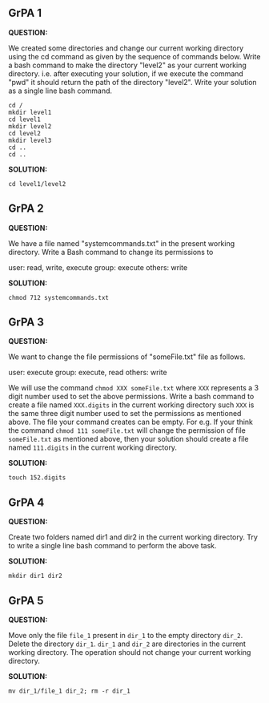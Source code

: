 ## GrPA 1

**QUESTION:**

We created some directories and change our current working directory using the cd command as given by the sequence of commands below. Write a bash command to make the directory "level2" as your current working directory. i.e. after executing your solution, if we execute the command "pwd" it should return the path of the directory "level2".
Write your solution as a single line bash command.

```
cd /
mkdir level1
cd level1
mkdir level2
cd level2
mkdir level3
cd ..
cd ..
```

**SOLUTION:**

`cd level1/level2`


## GrPA 2

**QUESTION:**

We have a file named "systemcommands.txt" in the present working directory. Write a Bash command to change its permissions to

user: read, write, execute
group: execute
others: write

**SOLUTION:**

`chmod 712 systemcommands.txt`


## GrPA 3

**QUESTION:**

We want to change the file permissions of "someFile.txt" file as follows.

user: execute
group: execute, read
others: write

We will use the command `chmod XXX someFile.txt` where `XXX` represents a 3 digit number used to set the above permissions. Write a bash command to create a file named `XXX.digits` in the current working directory such `XXX` is the same three digit number used to set the permissions as mentioned above. The file your command creates can be empty.
For e.g. If your think the command `chmod 111 someFile.txt` will change the permission of file `someFile.txt` as mentioned above, then your solution should create a file named `111.digits` in the current working directory.

**SOLUTION:**

`touch 152.digits`


## GrPA 4

**QUESTION:**

Create two folders named dir1 and dir2 in the current working directory.
Try to write a single line bash command to perform the above task.

**SOLUTION:**

`mkdir dir1 dir2`

## GrPA 5

**QUESTION:**

Move only the file `file_1` present in `dir_1` to the empty directory `dir_2`.
Delete the directory `dir_1`.
`dir_1` and `dir_2` are directories in the current working directory. The operation should not change your current working directory.

**SOLUTION:**

`mv dir_1/file_1 dir_2; rm -r dir_1`
